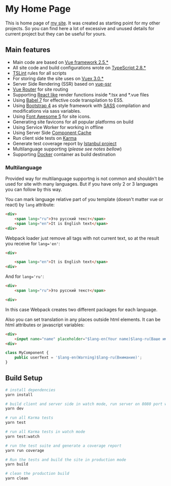 # My Home Page

This is home page of [my site](https://ynagaev.ru). It was created as starting point for my other projects. So you can find here a lot of excessive and unused details for current project but they can be useful for yours.

## Main features

* Main code are based on [Vue framework 2.5.*](https://vuejs.org/)
* All site code and build configurations wrote on [TypeScript 2.8.*](https://www.typescriptlang.org/)
* [TSLint](https://palantir.github.io/tslint/) rules for all scripts
* For storing date the site uses on [Vuex 3.0.*](https://vuex.vuejs.org)
* Server Side Rendering (SSR) based on [vue-ssr](https://ssr.vuejs.org/)
* [Vue Router](https://router.vuejs.org/) for site routing
* Supporting [React like](https://reactjs.org/docs/jsx-in-depth.html) render functions inside *.tsx and *.vue files
* Using [Babel 7](https://github.com/babel/babel/wiki/Babel-7) for effective code transpilation to ES5.
* Using [Bootstrap 4](https://getbootstrap.com/) as style framework with [SASS](http://sass-lang.com/) compilation and modifications via sass variables.
* Using [Font Awesome 5](https://fontawesome.com/) for site icons.
* Generating site favicons for all popular platforms on build
* Using Service Worker for working in offline
* Using Server Side [Component Cache](https://ssr.vuejs.org/en/caching.html)
* Run client side tests on [Karma](https://karma-runner.github.io/1.0/index.html)
* Generate test coverage report by [Istanbul project](https://istanbul.js.org/)
* Multilanguage supporting (*please see notes bellow*)
* Supporting [Docker](https://www.docker.com/) container as build destination

### Multilanguage
Provided way for multilanguage supportng is not common and shouldn't be used for site with many languages.
But if you have only 2 or 3 languages you can follow by this way.

You can mark language relative part of you template (doesn't matter vue or react) by `lang` attribute:
``` html
<div>
    <span lang="ru">Это русский текст</span>
    <span lang="en">It is English text</span>
<div>
```

Webpack loader just remove all tags with not current text, so at the result you receive for `lang='en'`:
``` html
<div>

    <span lang="en">It is English text</span>
<div>
```
And for `lang='ru'`:
``` html
<div>
    <span lang="ru">Это русский текст</span>

<div>
```

In this case Webpack creates two different packages for each language.

Also you can set translation in any places outside html elements. It can be html attributes or javascript variables:
``` html
<div>
    <input name="name" placeholder="$lang-en(Your name)$lang-ru(Ваше имя)"/>
<div>
```

``` ts
class MyComponent {
    public userText = '$lang-en(Warning)$lang-ru(Внимание)';
}
```

## Build Setup

``` bash
# install dependencies
yarn install

# build client and server side in watch mode, run server on 8080 port with SSR
yarn dev

# run all Karma tests
yarn test

# run all Karma tests in watch mode
yarn test:watch

# run the test suite and generate a coverage report
yarn run coverage

# Run the tests and build the site in production mode
yarn build

# clean the production build
yarn clean
```
